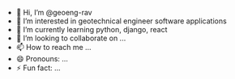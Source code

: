 - 👋 Hi, I’m @geoeng-rav
- 👀 I’m interested in geotechnical engineer software applications
- 🌱 I’m currently learning python, django, react
- 💞️ I’m looking to collaborate on ...
- 📫 How to reach me ...
- 😄 Pronouns: ...
- ⚡ Fun fact: ...

<!---
geoeng-rav/geoeng-rav is a ✨ special ✨ repository because its `README.md` (this file) appears on your GitHub profile.
You can click the Preview link to take a look at your changes.
--->
